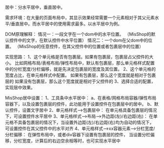居中：分水平居中，垂直居中。

需求环境：在大量的页面布局中，其显示效果经常需要一个元素相对于其父元素水平/垂直居中。而水平居中的使用需求最多。以水平居中为例。

DOM原理解释：
      情况一：一段文字在一个dom中的水平位置。
          （MisShop的默认控件中的文字，在默认控件中水平位置）
      情况二：一个dom在父dom中的位置。
          （MisShop的任意控件，在其父控件中的位置或者包裹层中的位置）

实现思路：
    1、这个单元格是否有包裹层。如果有包裹层，包裹层占父控件的大小。
        比如网格布局/表格布局/弹性布局中，默认有包裹层，那么单元格样式配置中的分栏宽度/分栏偏移，就是先决定包裹层的宽度及其位置。
    2、这个单元格的宽度占比，在单元格样式中配置。
          如果有包裹层，那么这个宽度就是相对于包裹层的
          如果没有包裹层，那么这个宽度就是相对于父控件的
    3、选择合适的配置，实现居中效果。
  

MisShop居中设置：
1、工具条中水平居中：
  a、在表格/网格布局容器/弹性布局容器下，以及设置包裹层的控件，此功能用于设置控件在包裹层中的居中。
  b、默认控件，设置文字居中
2、单元格样式-->包裹层中：
  在单元格具备包裹层的情况下，可设置控件水平居中
3、单元格样式-->布局-->外边距(左)/右边距(右)：
   在单元格不具备包裹层的情况下，当设置外边距(左)/右边距(右)均为自动的情况下，
可设置控件在其父控件中的水平对齐
4、单元格样式-->xx容器元素-->分栏宽度/分栏偏移：
  在弹性布局中，或者div容器下设置有包裹层的控件，
  当设置分栏偏移，分栏宽度，计算后的右边空余相等时，也可实现水平居中

      
